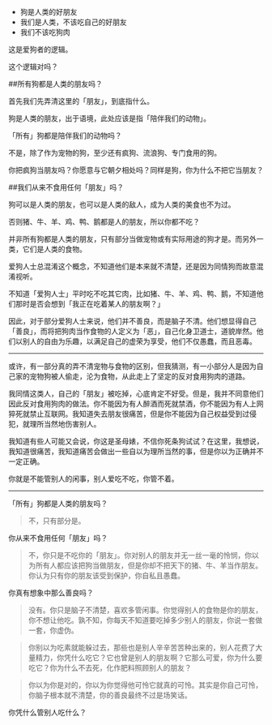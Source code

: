 - 狗是人类的好朋友
- 我们是人类，不该吃自己的好朋友
- 我们不该吃狗肉

这是爱狗者的逻辑。

这个逻辑对吗？

##所有狗都是人类的朋友吗？

首先我们先弄清这里的「朋友」，到底指什么。

狗是人类的朋友，出于语境，此处应该是指「陪伴我们的动物」。

「所有」狗都是陪伴我们的动物吗？

不是，除了作为宠物的狗，至少还有疯狗、流浪狗、专门食用的狗。

你把疯狗当朋友吗？你愿意与它朝夕相处吗？同样是狗，你为什么不把它当朋友？

##我们从来不食用任何「朋友」吗？

狗可以是人类的朋友，也可以是人类的敌人，成为人类的美食也不为过。

否则猪、牛、羊、鸡、鸭、鹅都是人的朋友，所以你都不吃？

并非所有狗都是人类的朋友，只有部分当做宠物或有实际用途的狗才是。而另外一类，它们是人类的食物。

爱狗人士总混淆这个概念，不知道他们是本来就不清楚，还是因为同情狗而故意混淆视听。

不知道「爱狗人士」平时吃不吃其它肉，比如猪、牛、羊、鸡、鸭、鹅，不知道他们那时是否会想到「我正在吃着某人的朋友啊？」

因此，对于部分爱狗人士来说，他们并不善良，而是脑子不清。他们想显得自己「善良」，而将把狗肉当作食物的人定义为「恶」，自己化身卫道士，道貌岸然。他们以别人的自由为乐趣，以满足自己的虚荣为享受，他们不仅愚蠢，而且恶毒。

---

或许，有一部分真的弄不清宠物与食物的区别，但我猜测，有一小部分人是因为自己家的宠物狗被人偷走，沦为食物，从此走上了坚定的反对食用狗肉的道路。

我同情这类人，自己的「朋友」被吃掉，心底肯定不好受。但是，我并不同意他们因此反对食用狗肉的做法。你不能因为有人醉酒而死就禁酒，你不能因为有人上网猝死就禁止互联网。我知道失去朋友很痛苦，但是你不能因为自己权益受到过侵犯，就理所当然地伤害别人。

我知道有些人可能又会说，你这是圣母婊，不信你死条狗试试？在这里，我想说，我知道很痛苦，我知道痛苦会做出一些自以为理所当然的事，但是你以为正确并不一定正确。

你就是不能管别人的闲事，别人爱吃不吃，你管不着。

---

「所有」狗都是人类的朋友吗？

>不，只有部分是。

你从来不食用任何「朋友」吗？

>不，你只是不吃你的「朋友」。你对别人的朋友并无一丝一毫的怜悯，你以为所有人都应该把狗当做朋友，但是你却不把天下的猪、牛、羊当作朋友。你认为只有你的朋友该受到保护，你自私且愚蠢。

你真有想象中那么善良吗？

>没有。你只是脑子不清楚，喜欢多管闲事。你觉得别人的食物是你的朋友，你不想让他吃。孰不知，你每天不知道要吃掉多少别人的朋友，你说一套做一套，你虚伪。

>你别以为吃素就能躲过去，那些也是别人辛辛苦苦种出来的，别人花费了大量精力，你凭什么吃它？它也曾是别人的朋友啊？它那么可爱，你为什么要吃它？你为什么不去死，化作肥料照顾别人的朋友？

>你以为你是对的，你以为你觉得他可怜它就真的可怜。其实是你自己可怜，你脑子根本就不清楚，你的善良最终不过是场笑话。

你凭什么管别人吃什么？

